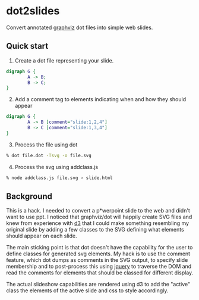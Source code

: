 # dot2slides

Convert annotated [graphviz](http://www.graphviz.org/) dot files into
simple web slides.

## Quick start

1. Create a dot file representing your slide.

```dot file.dot
digraph G {
        A -> B;
        B -> C;
}
```

2. Add a comment tag to elements indicating when and how they should appear

```dot
digraph G {
        A -> B [comment="slide:1,2,4"]
        B -> C [comment="slide:1,3,4"]
}
```

3. Process the file using dot
```sh
% dot file.dot -Tsvg -o file.svg
```

4. Process the svg using addclass.js
```sh
% node addclass.js file.svg > slide.html
```

## Background

This is a hack.  I needed to convert a p*werpoint slide to the web and
didn't want to use ppt.  I noticed that graphviz/dot will happily create
SVG files and knew from experience with [d3](d3js.org) that I could make
something resembling my original slide by adding a few classes to the
SVG defining what elements should appear on each slide.

The main sticking point is that dot doesn't have the capability for the
user to define classes for generated svg elements.  My hack is to use
the comment feature, which dot dumps as comments in the SVG output, to
specify slide membership and to post-process this using
[jquery](https://npmjs.org/package/node-jquery) to traverse the DOM and
read the comments for elements that should be classed for different
display.

The actual slideshow capabilities are rendered using d3 to add the
"active" class the elements of the active slide and css to style
accordingly.

